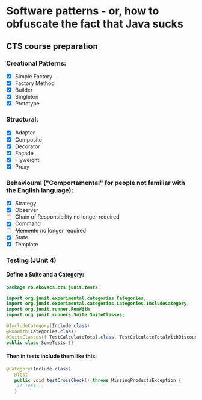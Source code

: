 # Software patterns - or, how to obfuscate the fact that Java sucks
## CTS course preparation

### Creational Patterns:
 - [x] Simple Factory
 - [x] Factory Method
 - [x] Builder
 - [x] Singleton
 - [x] Prototype

### Structural:
 - [x] Adapter
 - [x] Composite
 - [x] Decorator
 - [x] Façade
 - [x] Flyweight
 - [x] Proxy

### Behavioural ("Comportamental" for people not familiar with the English language):
 - [x] Strategy
 - [x] Observer
 - [ ] ~~Chain of Responsibility~~ no longer required
 - [x] Command
 - [ ] ~~Memento~~ no longer required
 - [x] State
 - [x] Template
 
 ### Testing (JUnit 4)
 #### Define a Suite and a Category:
 ```java
 package ro.ekovacs.cts.junit.tests;

import org.junit.experimental.categories.Categories;
import org.junit.experimental.categories.Categories.IncludeCategory;
import org.junit.runner.RunWith;
import org.junit.runners.Suite.SuiteClasses;

@IncludeCategory(Include.class)
@RunWith(Categories.class)
@SuiteClasses({ TestCalculateTotal.class, TestCalculateTotalWithDiscount.class })
public class SomeTests {}
 ```
 
 #### Then in tests include them like this:
 ```java
 @Category(Include.class)
	@Test
	public void testCrossCheck() throws MissingProductsException {
	 // Test...
	}
 ```
